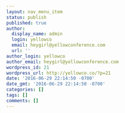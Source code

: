 ```yaml
---
layout: nav_menu_item
status: publish
published: true
author:
  display_name: admin
  login: yellowco
  email: heygirl@yellowconference.com
  url: ''
author_login: yellowco
author_email: heygirl@yellowconference.com
wordpress_id: 21
wordpress_url: http://yellowco.co/?p=21
date: '2016-06-29 22:14:50 -0700'
date_gmt: '2016-06-29 22:14:50 -0700'
categories: []
tags: []
comments: []
---
```



